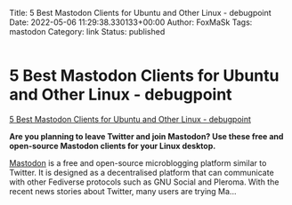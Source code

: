Title: 5 Best Mastodon Clients for Ubuntu and Other Linux - debugpoint
Date: 2022-05-06 11:29:38.330133+00:00
Author: FoxMaSk 
Tags: mastodon
Category: link
Status: published


![data:image/gif;base64,R0lGODlhAQABAIAAAAAAAP///yH5BAEAAAAALAAAAAABAAEAAAIBRAA7](data:image/gif;base64,R0lGODlhAQABAIAAAAAAAP///yH5BAEAAAAALAAAAAABAAEAAAIBRAA7)


# 5 Best Mastodon Clients for Ubuntu and Other Linux - debugpoint

[5 Best Mastodon Clients for Ubuntu and Other Linux - debugpoint](https://www.debugpoint.com/2022/04/mastodon-clients-linux/)



**Are you planning to leave Twitter and join Mastodon? Use these free
and open-source Mastodon clients for your Linux desktop.**

[Mastodon](https://joinmastodon.org/) is a free and open-source
microblogging platform similar to Twitter. It is designed as a
decentralised platform that can communicate with other Fediverse
protocols such as GNU Social and Pleroma. With the recent news stories
about Twitter, many users are trying Ma...


